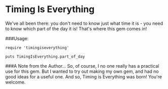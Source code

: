 # Timing Is Everything

We've all been there: you don't need to know just what time it is - you need to know which part of the day it is! That's where this gem comes in!

###Usage:

`require 'timingiseverything'`

`puts TimingIsEverything.part_of_day`


###A Note from the Author...
So, of course, I no one really has a practical use for this gem. But I wanted to try out making my own gem, and had no good ideas for a useful one. And so, Timing is Everything was born! You're welcome.